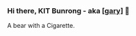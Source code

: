 ### Hi there, KIT Bunrong - aka [[gary]](https://ibrong.netlify.app) 👋
 
 <!---
 <q>... Got no more star to shine, but you will found one in 10<sup>22</sup> - 10<sup>24</sup> ...</q> - Universe.
--->

A bear with a Cigarette.
